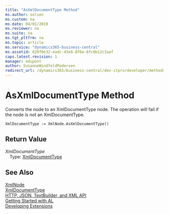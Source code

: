 ```yaml
---
title: "AsXmlDocumentType Method"
ms.author: solsen
ms.custom: na
ms.date: 04/01/2019
ms.reviewer: na
ms.suite: na
ms.tgt_pltfrm: na
ms.topic: article
ms.service: "dynamics365-business-central"
ms.assetid: 620f0e32-eadc-43e9-8f6e-8fc0b12c3aaf
caps.latest.revision: 1
manager: edupont
author: SusanneWindfeldPedersen
redirect_url: /dynamics365/business-central/dev-itpro/developer/methods-auto/library
---
```

<!--This topic is deprected, see redirection URL-->

 

# AsXmlDocumentType Method
Converts the node to an XmlDocumentType node. The operation will fail if the node is not an XmlDocumentType.  
```  
XmlDocumentType := XmlNode.AsXmlDocumentType()  
```  
## Return Value
*XmlDocumentType*  
&emsp;Type: [XmlDocumentType](xmldocumenttype-class.md)  
  
## See Also
[XmlNode](xmlnode-class.md)  
[XmlDocumentType](xmldocumenttype-class.md)  
[HTTP, JSON, TextBuilder, and XML API](../devenv-restapi-overview.md)  
[Getting Started with AL](../devenv-get-started.md)  
[Developing Extensions](../devenv-dev-overview.md)  
